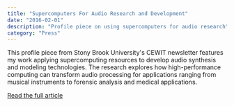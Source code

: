 ```yaml
---
title: "Supercomputers For Audio Research and Development"
date: "2016-02-01"
description: "Profile piece on using supercomputers for audio research"
category: "Press"
---
```


This profile piece from Stony Brook University's CEWIT newsletter features my work applying supercomputing resources to develop audio synthesis and modeling technologies. The research explores how high-performance computing can transform audio processing for applications ranging from musical instruments to forensic analysis and medical applications.

[Read the full article](https://www.cewit.org/programs/_documents/CEWITNewsletter_FEB2016.pdf)

